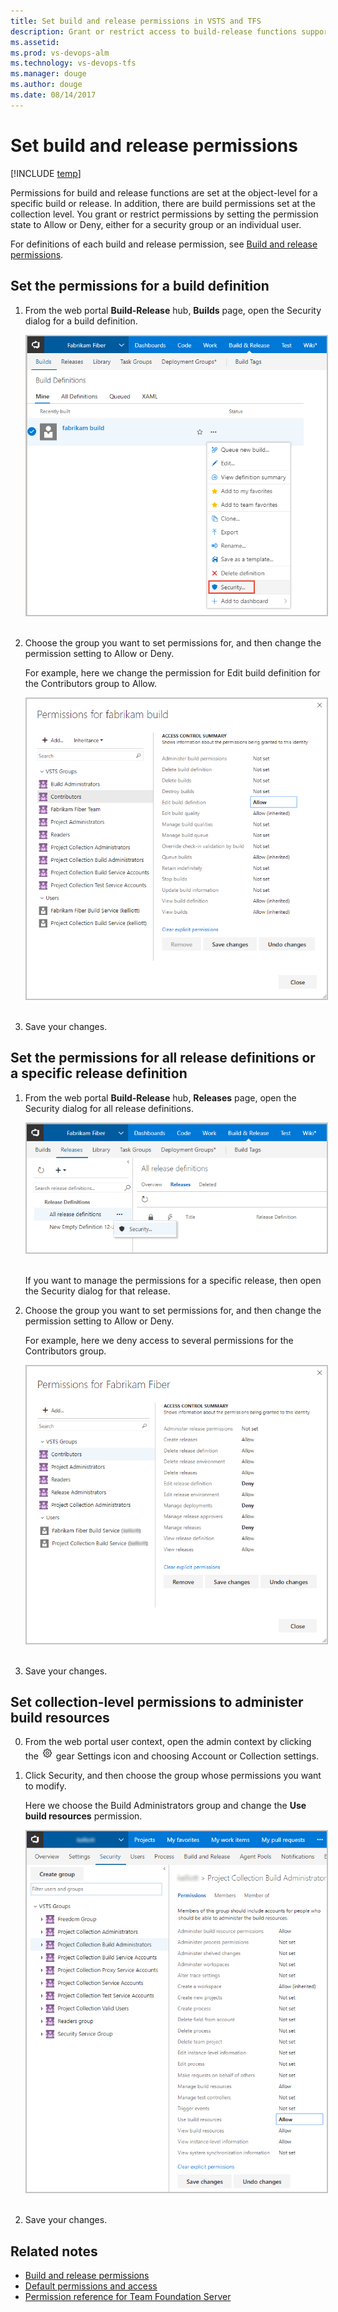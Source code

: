 ```yaml
---
title: Set build and release permissions in VSTS and TFS
description: Grant or restrict access to build-release functions supported in Visual Studio Team Services and TFS
ms.assetid:  
ms.prod: vs-devops-alm
ms.technology: vs-devops-tfs
ms.manager: douge
ms.author: douge
ms.date: 08/14/2017
---
```


# Set build and release permissions 

[!INCLUDE [temp](../_shared/version-vsts-tfs-all-versions.md)]

Permissions for build and release functions are set at the object-level for a specific build or release. In addition, there are build permissions set at the  collection level. You grant or restrict permissions by setting the permission state to Allow or Deny, either for a security group or an individual user. 

For definitions of each build and release permission, see [Build and release permissions](../build-release/concepts/policies/permissions.md). 

## Set the permissions for a build definition  

1. From the web portal **Build-Release** hub, **Builds** page, open the Security dialog for a build definition.

	<img src="_img/set-build-permission-open-dialog.png" alt="Open the security dialog for a build definition" style="border: 2px solid #C3C3C3;" /> 

2. Choose the group you want to set permissions for, and then change the permission setting to Allow or Deny. 

	For example, here we change the permission for Edit build definition for the Contributors group to Allow. 

	<img src="_img/set-build-permission-dialog.png" alt="Security dialog for a build definition" style="border: 2px solid #C3C3C3;" /> 

3. Save your changes. 

## Set the permissions for all release definitions or a specific release definition   

1. From the web portal **Build-Release** hub, **Releases** page, open the Security dialog for all release definitions.

	<img src="_img/set-release-permission-open-dialog.png" alt="Open the security dialog for a build definition" style="border: 2px solid #C3C3C3;" /> 

	If you want to manage the permissions for a specific release, then open the Security dialog for that release. 

2. Choose the group you want to set permissions for, and then change the permission setting to Allow or Deny. 

	For example, here we deny access to several permissions for the Contributors group. 

	<img src="_img/set-release-permission-dialog.png" alt="Security dialog for a release definition" style="border: 2px solid #C3C3C3;" /> 

3. Save your changes. 
 
## Set collection-level permissions to administer build resources
 
0. From the web portal user context, open the admin context by clicking the ![](../work/_img/icons/gear_icon.png) gear Settings icon and choosing Account or Collection settings.

0. Click Security, and then choose the group whose permissions you want to modify. 

	Here we choose the Build Administrators group and change the **Use build resources** permission. 

	<img src="_img/set-build-collection-level-permission-dialog.png" alt="Security dialog for Project Collection Build Administrators group" style="border: 2px solid #C3C3C3;" /> 

0. Save your changes. 


## Related notes 

- [Build and release permissions](../build-release/concepts/policies/permissions.md)
- [Default permissions and access](permissions-access.md) 
- [Permission reference for Team Foundation Server](permissions.md) 